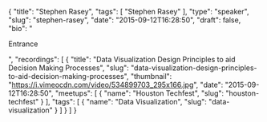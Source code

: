 {
  "title": "Stephen Rasey",
  "tags": [
    "Stephen Rasey"
  ],
  "type": "speaker",
  "slug": "stephen-rasey",
  "date": "2015-09-12T16:28:50",
  "draft": false,
  "bio": "<p>Entrance</p>",
  "recordings": [
    {
      "title": "Data Visualization Design Principles to aid Decision Making Processes",
      "slug": "data-visualization-design-principles-to-aid-decision-making-processes",
      "thumbnail": "https://i.vimeocdn.com/video/534899703_295x166.jpg",
      "date": "2015-09-12T16:28:50",
      "meetups": [
        {
          "name": "Houston Techfest",
          "slug": "houston-techfest"
        }
      ],
      "tags": [
        {
          "name": "Data Visualization",
          "slug": "data-visualization"
        }
      ]
    }
  ]
}